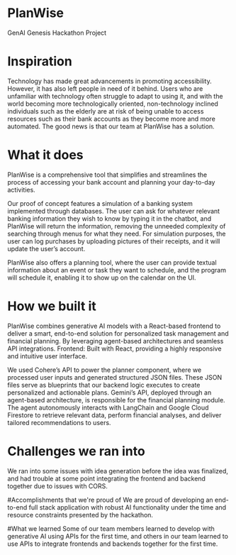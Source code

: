 # PlanWise
GenAI Genesis Hackathon Project

# Inspiration
Technology has made great advancements in promoting accessibility. However, it has also left people in need of it behind. Users who are unfamiliar with technology often struggle to adapt to using it, and with the world becoming more technologically oriented, non-technology inclined individuals such as the elderly are at risk of being unable to access resources such as their bank accounts as they become more and more automated. The good news is that our team at PlanWise has a solution.

# What it does
PlanWise is a comprehensive tool that simplifies and streamlines the process of accessing your bank account and planning your day-to-day activities.

Our proof of concept features a simulation of a banking system implemented through databases. The user can ask for whatever relevant banking information they wish to know by typing it in the chatbot, and PlanWise will return the information, removing the unneeded complexity of searching through menus for what they need. For simulation purposes, the user can log purchases by uploading pictures of their receipts, and it will update the user’s account.

PlanWise also offers a planning tool, where the user can provide textual information about an event or task they want to schedule, and the program will schedule it, enabling it to show up on the calendar on the UI.

# How we built it
PlanWise combines generative AI models with a React-based frontend to deliver a smart, end-to-end solution for personalized task management and financial planning. By leveraging agent-based architectures and seamless API integrations. Frontend: Built with React, providing a highly responsive and intuitive user interface.

We used Cohere’s API to power the planner component, where we processed user inputs and generated structured JSON files. These JSON files serve as blueprints that our backend logic executes to create personalized and actionable plans. Gemini’s API, deployed through an agent-based architecture, is responsible for the financial planning module. The agent autonomously interacts with LangChain and Google Cloud Firestore to retrieve relevant data, perform financial analyses, and deliver tailored recommendations to users.

# Challenges we ran into
We ran into some issues with idea generation before the idea was finalized, and had trouble at some point integrating the frontend and backend together due to issues with CORS.

#Accomplishments that we're proud of
We are proud of developing an end-to-end full stack application with robust AI functionality under the time and resource constraints presented by the hackathon.

#What we learned
Some of our team members learned to develop with generative AI using APIs for the first time, and others in our team learned to use APIs to integrate frontends and backends together for the first time.
